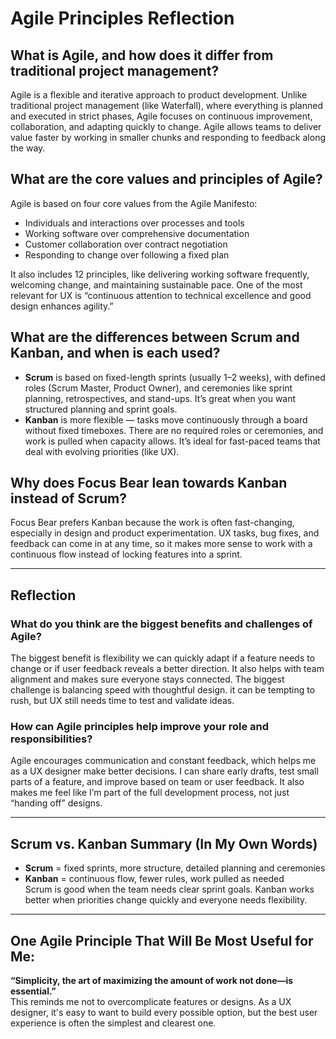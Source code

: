 # Agile Principles Reflection

## What is Agile, and how does it differ from traditional project management?
Agile is a flexible and iterative approach to product development. Unlike traditional project management (like Waterfall), where everything is planned and executed in strict phases, Agile focuses on continuous improvement, collaboration, and adapting quickly to change. Agile allows teams to deliver value faster by working in smaller chunks and responding to feedback along the way.

## What are the core values and principles of Agile?
Agile is based on four core values from the Agile Manifesto:
- Individuals and interactions over processes and tools
- Working software over comprehensive documentation
- Customer collaboration over contract negotiation
- Responding to change over following a fixed plan

It also includes 12 principles, like delivering working software frequently, welcoming change, and maintaining sustainable pace. One of the most relevant for UX is “continuous attention to technical excellence and good design enhances agility.”

## What are the differences between Scrum and Kanban, and when is each used?
- **Scrum** is based on fixed-length sprints (usually 1–2 weeks), with defined roles (Scrum Master, Product Owner), and ceremonies like sprint planning, retrospectives, and stand-ups. It’s great when you want structured planning and sprint goals.
- **Kanban** is more flexible — tasks move continuously through a board without fixed timeboxes. There are no required roles or ceremonies, and work is pulled when capacity allows. It’s ideal for fast-paced teams that deal with evolving priorities (like UX).

## Why does Focus Bear lean towards Kanban instead of Scrum?
Focus Bear prefers Kanban because the work is often fast-changing, especially in design and product experimentation. UX tasks, bug fixes, and feedback can come in at any time, so it makes more sense to work with a continuous flow instead of locking features into a sprint.

---

## Reflection

### What do you think are the biggest benefits and challenges of Agile?
The biggest benefit is flexibility we can quickly adapt if a feature needs to change or if user feedback reveals a better direction. It also helps with team alignment and makes sure everyone stays connected. The biggest challenge is balancing speed with thoughtful design. it can be tempting to rush, but UX still needs time to test and validate ideas.

### How can Agile principles help improve your role and responsibilities?
Agile encourages communication and constant feedback, which helps me as a UX designer make better decisions. I can share early drafts, test small parts of a feature, and improve based on team or user feedback. It also makes me feel like I’m part of the full development process, not just “handing off” designs.

---

## Scrum vs. Kanban Summary (In My Own Words)
- **Scrum** = fixed sprints, more structure, detailed planning and ceremonies  
- **Kanban** = continuous flow, fewer rules, work pulled as needed  
Scrum is good when the team needs clear sprint goals. Kanban works better when priorities change quickly and everyone needs flexibility.

---

## One Agile Principle That Will Be Most Useful for Me:
**“Simplicity, the art of maximizing the amount of work not done—is essential.”**  
This reminds me not to overcomplicate features or designs. As a UX designer, it's easy to want to build every possible option, but the best user experience is often the simplest and clearest one.
